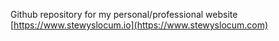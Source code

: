 Github repository for my personal/professional website [https://www.stewyslocum.io](https://www.stewyslocum.com)
